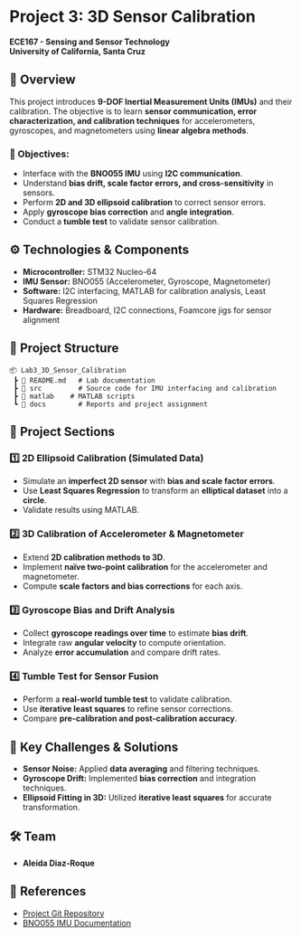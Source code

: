 # Project 3: 3D Sensor Calibration

**ECE167 - Sensing and Sensor Technology**  
**University of California, Santa Cruz**  

## 📌 Overview
This project introduces **9-DOF Inertial Measurement Units (IMUs)** and their calibration. The objective is to learn **sensor communication, error characterization, and calibration techniques** for accelerometers, gyroscopes, and magnetometers using **linear algebra methods**.

### 🔹 Objectives:
- Interface with the **BNO055 IMU** using **I2C communication**.
- Understand **bias drift, scale factor errors, and cross-sensitivity** in sensors.
- Perform **2D and 3D ellipsoid calibration** to correct sensor errors.
- Apply **gyroscope bias correction** and **angle integration**.
- Conduct a **tumble test** to validate sensor calibration.

## ⚙️ Technologies & Components
- **Microcontroller:** STM32 Nucleo-64
- **IMU Sensor:** BNO055 (Accelerometer, Gyroscope, Magnetometer)
- **Software:** I2C interfacing, MATLAB for calibration analysis, Least Squares Regression
- **Hardware:** Breadboard, I2C connections, Foamcore jigs for sensor alignment

## 📂 Project Structure

```plaintext
📦 Lab3_3D_Sensor_Calibration
 ┣ 📜 README.md   # Lab documentation
 ┣ 📂 src         # Source code for IMU interfacing and calibration
 ┣ 📂 matlab    # MATLAB scripts
 ┗ 📂 docs        # Reports and project assignment
```

## 🚀 Project Sections

### 1️⃣ 2D Ellipsoid Calibration (Simulated Data)
- Simulate an **imperfect 2D sensor** with **bias and scale factor errors**.
- Use **Least Squares Regression** to transform an **elliptical dataset** into a **circle**.
- Validate results using MATLAB.

### 2️⃣ 3D Calibration of Accelerometer & Magnetometer
- Extend **2D calibration methods to 3D**.
- Implement **naïve two-point calibration** for the accelerometer and magnetometer.
- Compute **scale factors and bias corrections** for each axis.

### 3️⃣ Gyroscope Bias and Drift Analysis
- Collect **gyroscope readings over time** to estimate **bias drift**.
- Integrate raw **angular velocity** to compute orientation.
- Analyze **error accumulation** and compare drift rates.

### 4️⃣ Tumble Test for Sensor Fusion
- Perform a **real-world tumble test** to validate calibration.
- Use **iterative least squares** to refine sensor corrections.
- Compare **pre-calibration and post-calibration accuracy**.

## 🎯 Key Challenges & Solutions
- **Sensor Noise:** Applied **data averaging** and filtering techniques.
- **Gyroscope Drift:** Implemented **bias correction** and integration techniques.
- **Ellipsoid Fitting in 3D:** Utilized **iterative least squares** for accurate transformation.

## 🛠 Team
- **Aleida Diaz-Roque**

## 🔗 References
- [Project Git Repository](https://github.com/aleidaroque/ECE167)
- [BNO055 IMU Documentation](https://www.bosch-sensortec.com/products/motion-sensors/absolute-orientation-sensors/bno055/)

